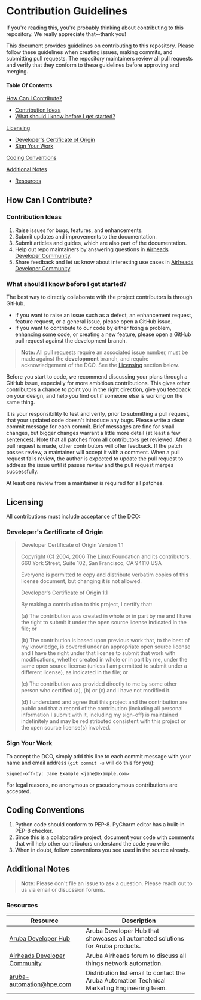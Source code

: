 # Contribution Guidelines

If you're reading this, you're probably thinking about contributing to this repository. We really appreciate that--thank you!

This document provides guidelines on contributing to this repository. Please follow these guidelines when creating issues, making commits, and submitting pull requests. The repository maintainers review all pull requests and verify that they conform to these guidelines before approving and merging.

#### Table Of Contents
[How Can I Contribute?](#how-can-i-contribute)
  * [Contribution Ideas](#contribution-ideas)
  * [What should I know before I get started?](#what-should-i-know-before-i-get-started)

[Licensing](#licensing)
  * [Developer's Certificate of Origin](#developers-certificate-of-origin)
  * [Sign Your Work](#sign-your-work)

[Coding Conventions](#coding-conventions)

[Additional Notes](#additional-notes)
  * [Resources](#resources)

## How Can I Contribute?

### Contribution Ideas

1. Raise issues for bugs, features, and enhancements.
1. Submit updates and improvements to the documentation.
1. Submit articles and guides, which are also part of the documentation.
1. Help out repo maintainers by answering questions in [Airheads Developer Community][airheads-link].
1. Share feedback and let us know about interesting use cases in [Airheads Developer Community][airheads-link].

### What should I know before I get started?

The best way to directly collaborate with the project contributors is through GitHub.

* If you want to raise an issue such as a defect, an enhancement request, feature request, or a general issue, please open a GitHub issue.
* If you want to contribute to our code by either fixing a problem, enhancing some code, or creating a new feature, please open a GitHub pull request against the development branch. 
> **Note:** All pull requests require an associated issue number, must be made against the **development** branch, and require acknowledgement of the DCO. See the [Licensing](#licensing) section below.

Before you start to code, we recommend discussing your plans through a GitHub issue, especially for more ambitious contributions. This gives other contributors a chance to point you in the right direction, give you feedback on your design, and help you find out if someone else is working on the same thing.

It is your responsibility to test and verify, prior to submitting a pull request, that your updated code doesn't introduce any bugs. Please write a clear commit message for each commit. Brief messages are fine for small changes, but bigger changes warrant a little more detail (at least a few sentences).
Note that all patches from all contributors get reviewed.
After a pull request is made, other contributors will offer feedback. If the patch passes review, a maintainer will accept it with a comment.
When a pull request fails review, the author is expected to update the pull request to address the issue until it passes review and the pull request merges successfully.

At least one review from a maintainer is required for all patches.

## Licensing

All contributions must include acceptance of the DCO:

### Developer's Certificate of Origin

> Developer Certificate of Origin Version 1.1
>
> Copyright (C) 2004, 2006 The Linux Foundation and its contributors. 660
> York Street, Suite 102, San Francisco, CA 94110 USA
>
> Everyone is permitted to copy and distribute verbatim copies of this
> license document, but changing it is not allowed.
>
> Developer's Certificate of Origin 1.1
>
> By making a contribution to this project, I certify that:
>
> \(a) The contribution was created in whole or in part by me and I have
> the right to submit it under the open source license indicated in the
> file; or
>
> \(b) The contribution is based upon previous work that, to the best of my
> knowledge, is covered under an appropriate open source license and I
> have the right under that license to submit that work with
> modifications, whether created in whole or in part by me, under the same
> open source license (unless I am permitted to submit under a different
> license), as indicated in the file; or
>
> \(c) The contribution was provided directly to me by some other person
> who certified (a), (b) or (c) and I have not modified it.
>
> \(d) I understand and agree that this project and the contribution are
> public and that a record of the contribution (including all personal
> information I submit with it, including my sign-off) is maintained
> indefinitely and may be redistributed consistent with this project or
> the open source license(s) involved.

### Sign Your Work

To accept the DCO, simply add this line to each commit message with your
name and email address (`git commit -s` will do this for you):

    Signed-off-by: Jane Example <jane@example.com>

For legal reasons, no anonymous or pseudonymous contributions are
accepted.
    
## Coding Conventions

1. Python code should conform to PEP-8. PyCharm editor has a built-in PEP-8 checker.
1. Since this is a collaborative project, document your code with comments that will help other contributors understand the code you write.
1. When in doubt, follow conventions you see used in the source already.

## Additional Notes

> **Note:** Please don't file an issue to ask a question. Please reach out to us via email or disucssion forums.

### Resources

| Resource | Description |
| --- | --- |
| [Aruba Developer Hub][devhub-link] | Aruba Developer Hub that showcases all automated solutions for Aruba products. |
| [Airheads Developer Community][airheads-link] | Aruba Airheads forum to discuss all things network automation. |
| [aruba-automation@hpe.com][email-link] | Distribution list email to contact the Aruba Automation Technical Marketing Engineering team. |


[devhub-link]: https://devhub.arubanetworks.com/
[airheads-link]: https://community.arubanetworks.com/community-home?CommunityKey=ea467413-8db4-4c49-b5f8-1a12f193e959
[email-link]: mailto:aruba-automation@hpe.com
